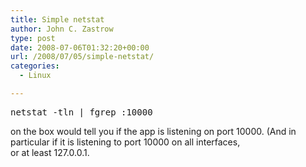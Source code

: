 ```yaml
---
title: Simple netstat
author: John C. Zastrow
type: post
date: 2008-07-06T01:32:20+00:00
url: /2008/07/05/simple-netstat/
categories:
  - Linux

---
```

<pre>netstat -tln | fgrep :10000 </pre>

on the box would tell you if the app is listening on port 10000. (And in  
particular if it is listening to port 10000 on all interfaces,  
or at least 127.0.0.1.